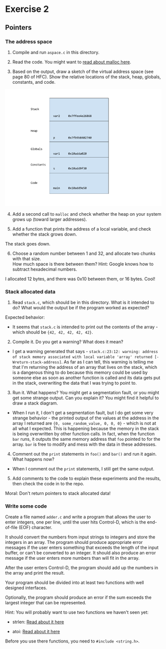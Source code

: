 # Exercise 2
## Pointers


### The address space

1. Compile and run `aspace.c` in this directory.

2. Read the code.  You might want to [read about malloc here](https://www.tutorialspoint.com/c_standard_library/c_function_malloc.htm).

3. Based on the output, draw a sketch of the virtual address space (see page 80 of HFC).  Show the relative locations of the stack, heap, globals, constants, and code.

![Address space diagram](./ex02diagram.png)


4. Add a second call to `malloc` and check whether the heap on your system grows up (toward larger addresses).  

5. Add a function that prints the address of a local variable, and check whether the stack grows down.  

The stack goes down.

6. Choose a random number between 1 and 32, and allocate two chunks with that size.  
How much space is there between them?  Hint: Google knows how to subtract hexadecimal numbers.

I allocated 12 bytes, and there was 0x10 between them, or 16 bytes. Cool!


### Stack allocated data

1.  Read `stack.c`, which should be in this directory.  What is it
intended to do?  What would the output be if the program worked as
expected?

Expected behavior:
  - It seems that `stack.c` is intended to print out the contents of the array - which should be `{42, 42, 42, 42, 42}`. 

2.  Compile it.  Do you get a warning?  What does it mean?

  - I get a warning generated that says - `stack.c:23:12: warning: address of stack memory associated with local variable 'array' returned [-Wreturn-stack-address]`. As far as I can tell, this warning is telling me that I'm returning the address of an array that lives on the stack, which is a dangerous thing to do because this memory could be used by someone else as soon as another function is called and its data gets put in the stack, overwriting the data that I was trying to point to. 

3.  Run it.  What happens?  You might get a segmentation fault, or you might get
some strange output.  Can you explain it?  You might find it
helpful to draw a stack diagram.

  - When I run it, I don't get a segmentation fault, but I do get some very strange behavior - the printed output of the values at the address in the array I returned are `{0, some_random_value, 0, 0, 0}` - which is not at all what I expected. This is happening because the memory in the stack is being overwritten by other function calls. In fact, when the function `bar` runs, it outputs the same memory address that `foo` pointed to for the array. `bar` is free to modify and mess with the data in these addresses. 

4.  Comment out the `print` statements in `foo()` and `bar()` and run
it again.  What happens now?

  - When I comment out the `print` statements, I still get the same output. 

5.  Add comments to the code to explain these experiments and the results,
then check the code in to the repo.

Moral: Don't return pointers to stack allocated data!


### Write some code

Create a file named `adder.c` and write a program that allows the user to enter integers, one per line, until the user hits Control-D, which is the end-of-file (EOF) character.

It should convert the numbers from input strings to integers and store the integers in an array.  The program should produce appropriate error messages if the user enters something that exceeds the length of the input buffer, or can't be converted to an integer.  It should also produce an error message if the user enters more numbers than will fit in the array.

After the user enters Control-D, the program should add up the numbers in the array and print the result.  

Your program should be divided into at least two functions with well designed interfaces.

Optionally, the program should produce an error if the sum exceeds the largest integer that can be represented.

Hint: You will probably want to use two functions we haven't seen yet:

* strlen: [Read about it here](https://www.tutorialspoint.com/c_standard_library/c_function_strlen.htm)

* atoi: [Read about it here](https://www.tutorialspoint.com/c_standard_library/c_function_atoi.htm)

Before you use there functions, you need to `#include <string.h>`.
